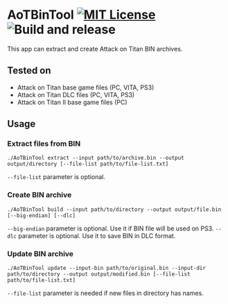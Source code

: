 # AoTBinTool [![MIT License](https://img.shields.io/badge/license-MIT-blue.svg?style=flat)](https://choosealicense.com/licenses/mit/) ![Build and release](https://github.com/kaplas80/AoTBinTool/workflows/Build%20and%20release/badge.svg)

This app can extract and create Attack on Titan BIN archives.

## Tested on

- Attack on Titan base game files (PC, VITA, PS3)
- Attack on Titan DLC files (PC, VITA, PS3)
- Attack on Titan II base game files (PC)

## Usage

### Extract files from BIN

```
./AoTBinTool extract --input path/to/archive.bin --output output/directory [--file-list path/to/file-list.txt]
```

`--file-list` parameter is optional.

### Create BIN archive

```
./AoTBinTool build --input path/to/directory --output output/file.bin [--big-endian] [--dlc]
```

`--big-endian` parameter is optional. Use it if BIN file will be used on PS3.
`--dlc` parameter is optional. Use it to save BIN in DLC format.

### Update BIN archive

```
./AoTBinTool update --input-bin path/to/original.bin --input-dir path/to/directory --output output/modified.bin [--file-list path/to/file-list.txt]
```

`--file-list` parameter is needed if new files in directory has names.
